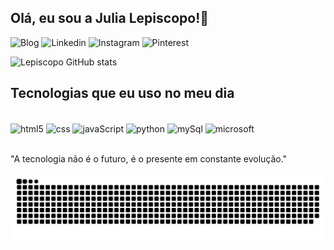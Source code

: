 ## Olá, eu sou a Julia Lepiscopo!👋

![Blog](https://img.shields.io/badge/Blogger-FF5722?style=for-the-badge&logo=blogger&logoColor=white)
![Linkedin](https://img.shields.io/badge/LinkedIn-0077B5?style=for-the-badge&logo=linkedin&logoColor=white)
![Instagram](https://img.shields.io/badge/Instagram-E4405F?style=for-the-badge&logo=instagram&logoColor=white)
![Pinterest](https://img.shields.io/badge/Pinterest-%23E60023.svg?&style=for-the-badge&logo=Pinterest&logoColor=white)

![Lepiscopo GitHub stats](https://github-readme-stats.vercel.app/api?username=julialepiscopo&show_icons=true&theme=radical)


## Tecnologias que eu uso no meu dia

<div style="display: inline_block"><br/>
<img align="center" alt="html5" src=https://img.shields.io/badge/HTML-239120?style=for-the-badge&logo=html5&logoColor=white />
<img align="center" alt="css" src=https://img.shields.io/badge/CSS-239120?&style=for-the-badge&logo=css3&logoColor=white />
<img align="center" alt="javaScript" src=https://img.shields.io/badge/JavaScript-323330?style=for-the-badge&logo=javascript&logoColor=F7DF1E />
<img align="center" alt="python" src=https://img.shields.io/badge/Python-3776AB?style=for-the-badge&logo=python&logoColor=white />
<img align="center" alt="mySql" src=https://img.shields.io/badge/MySQL-00000F?style=for-the-badge&logo=mysql&logoColor=white />
<img align="center" alt="microsoft" src=https://img.shields.io/badge/Microsoft_Office-D83B01?style=for-the-badge&logo=microsoft-office&logoColor=white />
</div> <br/>

"A tecnologia não é o futuro, é o presente em constante evolução."

![snake gif](https://github.com/JuliaLepiscopo/JuliaLepiscopo/blob/output/github-snake-dark.svg)
